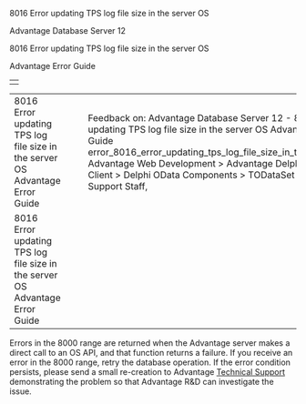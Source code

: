 8016 Error updating TPS log file size in the server OS




Advantage Database Server 12  

8016 Error updating TPS log file size in the server OS

Advantage Error Guide

|  |
| --- |
|  |

|  |  |  |  |  |
| --- | --- | --- | --- | --- |
| 8016 Error updating TPS log file size in the server OS  Advantage Error Guide |  |  | Feedback on: Advantage Database Server 12 - 8016 Error updating TPS log file size in the server OS Advantage Error Guide error\_8016\_error\_updating\_tps\_log\_file\_size\_in\_the\_server\_os Advantage Web Development > Advantage Delphi OData Client > Delphi OData Components > TODataSet / Dear Support Staff, |  |
| 8016 Error updating TPS log file size in the server OS  Advantage Error Guide |  |  |  |  |

Errors in the 8000 range are returned when the Advantage server makes a direct call to an OS API, and that function returns a failure. If you receive an error in the 8000 range, retry the database operation. If the error condition persists, please send a small re-creation to Advantage [Technical Support](master_technical_support_u_s__and_canada.htm) demonstrating the problem so that Advantage R&D can investigate the issue.